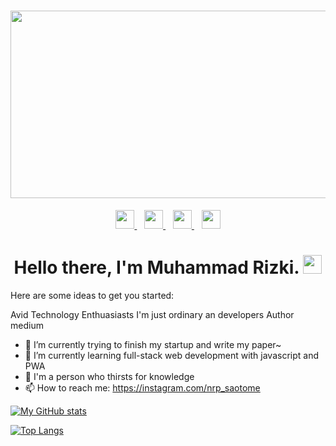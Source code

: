 <h1 align='center'> 
    <img src = "https://blog.crowdbotics.com/content/images/2019/05/MERN.png" width = "600px", height ="300px">
</h1>

<p align='center'>
    <a href="https://www.youtube.com/channel/UCBdOx25we3fYTne9HDe1nDw?view_as=subscriber">
        <img height="30" src="https://dazelpro.com/assets/images/icon/git-yt.svg">
    </a>
    &nbsp;&nbsp;
    <a href="https://twitter.com/zenkriztao">
        <img height="30" src="https://dazelpro.com/assets/images/icon/git-tw.svg">
    </a>
    &nbsp;&nbsp;
    <a href="https://www.linkedin.com/in/muhammadrizki1/">
        <img height="30" src="https://dazelpro.com/assets/images/icon/git-in.svg">
    </a>
    &nbsp;&nbsp;
    <a href="https://www.instagram.com/nrp_saotome/">
        <img height="30" src="https://dazelpro.com/assets/images/icon/git-ig.svg">
    </a>
</p>

<h1 align='center'> 
    Hello there, I'm Muhammad Rizki. 
    <img src = "https://dazelpro.com/assets/images/wave.gif" width = "30px">
</h1>

Here are some ideas to get you started:

Avid Technology Enthuasiasts
I'm just ordinary an developers
Author medium

- 🔭 I’m currently trying to finish my startup and write my paper~
- 🌱 I’m currently learning full-stack web development with javascript and PWA
- 🤔 I'm a person who thirsts for knowledge
- 📫 How to reach me: https://instagram.com/nrp_saotome

[![My GitHub stats](https://github-readme-stats.vercel.app/api?username=zenkriztao&count_private=true&show_icons=true&theme=grey)](https://github.com/zenkriztao/github-readme-stats)	

[![Top Langs](https://github-readme-stats.vercel.app/api/top-langs/?username=zenkriztao&layout=compact&theme=grey)](https://github.com/zenkriztao/github-readme-stats)
